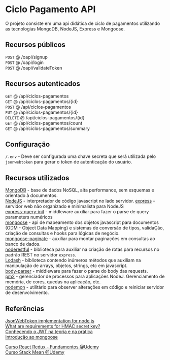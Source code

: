# Ciclo Pagamento API

O projeto consiste em uma api didática de ciclo de pagamentos utilizando as tecnologias MongoDB, NodeJS, Express e Mongoose.

## Recursos públicos

`POST` @ /oapi/signup  
`POST` @ /oapi/login  
`POST` @ /oapi/validateToken  

## Recursos autenticados

`GET` @ /api/ciclos-pagamentos  
`GET` @ /api/ciclos-pagamentos/{id}  
`POST` @ /api/ciclos-pagamentos  
`PUT` @ /api/ciclos-pagamentos/{id}  
`DELETE` @ /api/ciclos-pagamentos/{id}  
`GET` @ /api/ciclos-pagamentos/count  
`GET` @ /api/ciclos-pagamentos/summary  

## Configuração

`/.env` - Deve ser configurada uma chave secreta que será utilizada pelo `jsonwebtoken` para gerar o token de autenticação do usuário.

## Recursos utilizados

[MongoDB](https://docs.mongodb.com/) - base de dados NoSQL, alta performance, sem esquemas e orientado à documentos.   
[NodeJS](https://nodejs.org/en/docs/) - interpretador de código javascript no lado servidor. 
[express](http://expressjs.com/en/4x/api.html) - servidor web não organizado e minimalista para NodeJS  
[express-query-init](https://www.npmjs.com/package/express-query-int) - middleware auxiliar para fazer o parse de query parameters numéricos  
[mongoose](http://mongoosejs.com/docs/guide.html) - api de mapeamento dos objetos javascript para documentos (ODM - Object Data Mapping) e sistemas de conversão de tipos, validaÇão, criação de consultas e hooks para lógicas de negócio.  
[mongoose-paginate](https://github.com/edwardhotchkiss/mongoose-paginate) - auxiliar para montar paginações em consultas ao banco de dados.  
[noderestful](https://github.com/baugarten/node-restful) - biblioteca para auxiliar na criação de rotas para recursos no padrão REST no servidor `express`.  
[Lodash](https://lodash.com/docs/) - biblioteca contendo inúmeros métodos que auxiliam na manipulação de arrays, objetos, strings, etc em javascript.  
[body-parser](https://github.com/expressjs/body-parser) - middleware para fazer o parse do body das requests.  
[pm2](http://pm2.keymetrics.io/) - gerenciador de processos para aplicações NodeJ. Gerenciamento de memória, de cores, quedas na aplicação, etc.  
[nodemon](https://github.com/remy/nodemon) - utilitário para observer alterações em código e reiniciar servidor de desenvolvimento.

## Referências

[JsonWebToken implementation for node.js](https://github.com/auth0/node-jsonwebtoken)  
[What are requirements for HMAC secret key?](https://security.stackexchange.com/questions/95972/what-are-requirements-for-hmac-secret-key)  
[Conhecendo o JWT na teoria e na prática](https://imasters.com.br/desenvolvimento/json-web-token-conhecendo-o-jwt-na-teoria-e-na-pratica/?trace=1519021197&source=single)  
[Introdução ao mongoose](http://nodebr.com/nodejs-e-mongodb-introducao-ao-mongoose/)  

[Curso React Redux - Fundamentos @Udemy](https://www.udemy.com/react-redux-pt)  
[Curso Stack Mean @Udemy](https://www.udemy.com/mean-primeira-aplicacao-do-zero)